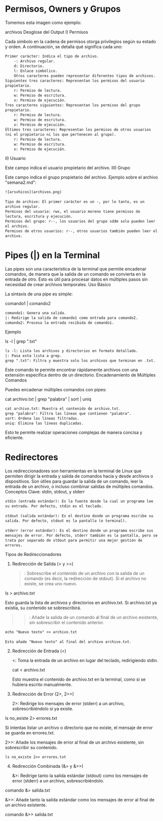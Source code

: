 # Permisos, Owners y Grupos

Tomemos esta imagen como ejemplo:

archivos
Desglose del Output
I) Permisos

Cada símbolo en la cadena de permisos otorga privilegios según su estado y orden. A continuación, se detalla qué significa cada uno:

	Primer carácter: Indica el tipo de archivo.
		-: Archivo regular.
		d: Directorio.
		l: Enlace simbólico.
		Otros caracteres pueden representar diferentes tipos de archivos.
	Siguientes tres caracteres: Representan los permisos del usuario propietario.
		r: Permiso de lectura.
		w: Permiso de escritura.
		x: Permiso de ejecución.
	Tres caracteres siguientes: Representan los permisos del grupo propietario.
		r: Permiso de lectura.
		w: Permiso de escritura.
		x: Permiso de ejecución.
	Últimos tres caracteres: Representan los permisos de otros usuarios (ni el propietario ni los que pertenecen al grupo).
		r: Permiso de lectura.
		w: Permiso de escritura.
		x: Permiso de ejecución.

II) Usuario

Este campo indica el usuario propietario del archivo.
III) Grupo

Este campo indica el grupo propietario del archivo.
Ejemplo sobre el archivo "semana2.md":

	![arsvhicos](archivos.png)

	Tipo de archivo: El primer carácter es un -, por lo tanto, es un archivo regular.
	Permisos del usuario: rwx, el usuario moreno tiene permisos de lectura, escritura y ejecución.
	Permisos del grupo: r--, los usuarios del grupo sddm solo pueden leer el archivo.
	Permisos de otros usuarios: r--, otros usuarios también pueden leer el archivo.

# Pipes (|) en la Terminal

Las pipes son una característica de la terminal que permite encadenar comandos, de manera que la salida de un comando se convierta en la entrada de otro. Esto es útil para procesar datos en múltiples pasos sin necesidad de crear archivos temporales.
Uso Básico

La sintaxis de una pipe es simple:

comando1 | comando2

    comando1: Genera una salida.
    |: Redirige la salida de comando1 como entrada para comando2.
    comando2: Procesa la entrada recibida de comando1.

Ejemplo


ls -l | grep ".txt"

    ls -l: Lista los archivos y directorios en formato detallado.
    |: Pasa esta lista a grep.
    grep ".txt": Filtra y muestra solo los archivos que terminan en .txt.

Este comando te permite encontrar rápidamente archivos con una extensión específica dentro de un directorio.
Encadenamiento de Múltiples Comandos

Puedes encadenar múltiples comandos con pipes:


cat archivo.txt | grep "palabra" | sort | uniq

    cat archivo.txt: Muestra el contenido de archivo.txt.
    grep "palabra": Filtra las líneas que contienen "palabra".
    sort: Ordena las líneas filtradas.
    uniq: Elimina las líneas duplicadas.

Esto te permite realizar operaciones complejas de manera concisa y eficiente.

# Redirectores

Los redireccionadores son herramientas en la terminal de Linux que permiten dirigir la entrada y salida de comandos hacia y desde archivos o dispositivos. Son útiles para guardar la salida de un comando, leer la entrada de un archivo, o incluso combinar salidas de múltiples comandos.
Conceptos Clave: stdin, stdout, y stderr

	stdin (entrada estándar): Es la fuente desde la cual un programa lee su entrada. Por defecto, stdin es el teclado.

	stdout (salida estándar): Es el destino donde un programa escribe su salida. Por defecto, stdout es la pantalla (o terminal).

	stderr (error estándar): Es el destino donde un programa escribe sus mensajes de error. Por defecto, stderr también es la pantalla, pero se trata por separado de stdout para permitir una mejor gestión de errores.

Tipos de Redireccionadores
1) Redirección de Salida (> y >>)

	>: Sobrescribe el contenido de un archivo con la salida de un comando (es decir, la redirección de stdout). Si el archivo no existe, se crea uno nuevo.

ls > archivo.txt

Esto guarda la lista de archivos y directorios en archivo.txt. Si archivo.txt ya existía, su contenido se sobrescribirá.

>>: Añade la salida de un comando al final de un archivo existente, sin sobrescribir el contenido anterior.

	echo "Nuevo texto" >> archivo.txt

	Esto añade "Nuevo texto" al final del archivo archivo.txt.

2) Redirección de Entrada (<)

	<: Toma la entrada de un archivo en lugar del teclado, redirigiendo stdin.


	cat < archivo.txt

	Esto muestra el contenido de archivo.txt en la terminal, como si se hubiera escrito manualmente.

3) Redirección de Error (2>, 2>>)

	2>: Redirige los mensajes de error (stderr) a un archivo, sobrescribiéndolo si ya existe.


ls no_existe 2> errores.txt

Si intentas listar un archivo o directorio que no existe, el mensaje de error se guarda en errores.txt.

2>>: Añade los mensajes de error al final de un archivo existente, sin sobrescribir su contenido.


	ls no_existe 2>> errores.txt

4) Redirección Combinada (&> y &>>)

	&>: Redirige tanto la salida estándar (stdout) como los mensajes de error (stderr) a un archivo, sobrescribiéndolo.


comando &> salida.txt

&>>: Añade tanto la salida estándar como los mensajes de error al final de un archivo existente.

comando &>> salida.txt